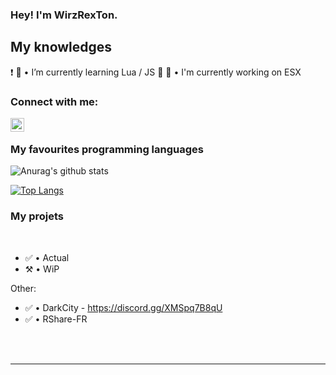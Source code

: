 ### Hey! I'm WirzRexTon.

## My knowledges

❗️ 
🌱 • I’m currently learning Lua / JS 🤣
🔭 • I'm currently working on ESX

### Connect with me:

[<img align="left" alt="My discord" width="22px" src="https://cdn.jsdelivr.net/npm/simple-icons@v3/icons/discord.svg" />][discord]

<br />

### My favourites programming languages


![Anurag's github stats](https://github-readme-stats.vercel.app/api?username=WirzRexTon&count_private=true&show_icons=true?theme=buefy)
<br />

[![Top Langs](https://github-readme-stats.vercel.app/api/top-langs/?username=WirzRexTon)](https://github.com/anuraghazra/github-readme-stats)

### My projets

<br />

<!--START_SECTION:activity-->
- ✅ • Actual
- ⚒️ • WiP

Other:
- ✅ • DarkCity - https://discord.gg/XMSpq7B8qU
- ✅ • RShare-FR 

<!--END_SECTION:activity-->


<br />

<br />

---

[discord]: https://discord.gg/CAJ4va5gvh
